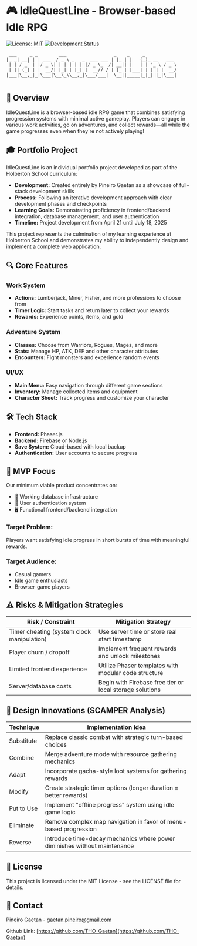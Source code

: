 # 🎮 IdleQuestLine - Browser-based Idle RPG

[![License: MIT](https://img.shields.io/badge/License-MIT-yellow.svg)](https://opensource.org/licenses/MIT)
[![Development Status](https://img.shields.io/badge/Status-In_Development-blue.svg)]()

```
 ___     _ _        ___                  _    _     _            
|_ _| __| | | ___  / _ \ _   _  ___ ___ | |_ | |   (_)_ __   ___ 
 | | / _` | |/ _ \| | | | | | |/ _ \_  /| __|| |   | | '_ \ / _ \
 | || (_| | |  __/| |_| | |_| |  __// / | |_ | |___| | | | |  __/
|___|\__,_|_|\___|\__\_\\__,_|\___/___|  \__||_____|_|_| |_|\___|
                                         
```

## 📖 Overview

IdleQuestLine is a browser-based idle RPG game that combines satisfying progression systems with minimal active gameplay. Players can engage in various work activities, go on adventures, and collect rewards—all while the game progresses even when they're not actively playing!

## 🎓 Portfolio Project

IdleQuestLine is an individual portfolio project developed as part of the Holberton School curriculum:

- **Development:** Created entirely by Pineiro Gaetan as a showcase of full-stack development skills
- **Process:** Following an iterative development approach with clear development phases and checkpoints
- **Learning Goals:** Demonstrating proficiency in frontend/backend integration, database management, and user authentication
- **Timeline:** Project development from April 21 until  July 18, 2025

This project represents the culmination of my learning experience at Holberton School and demonstrates my ability to independently design and implement a complete web application.

## 🔍 Core Features

### Work System
- **Actions:** Lumberjack, Miner, Fisher, and more professions to choose from
- **Timer Logic:** Start tasks and return later to collect your rewards
- **Rewards:** Experience points, items, and gold

### Adventure System
- **Classes:** Choose from Warriors, Rogues, Mages, and more
- **Stats:** Manage HP, ATK, DEF and other character attributes
- **Encounters:** Fight monsters and experience random events

### UI/UX
- **Main Menu:** Easy navigation through different game sections
- **Inventory:** Manage collected items and equipment
- **Character Sheet:** Track progress and customize your character

## 🛠️ Tech Stack

- **Frontend:** Phaser.js
- **Backend:** Firebase or Node.js
- **Save System:** Cloud-based with local backup
- **Authentication:** User accounts to secure progress

## 🚀 MVP Focus

Our minimum viable product concentrates on:

- 💾 Working database infrastructure
- 🔐 User authentication system
- 🖥️ Functional frontend/backend integration

### Target Problem:
Players want satisfying idle progress in short bursts of time with meaningful rewards.

### Target Audience:
- Casual gamers
- Idle game enthusiasts
- Browser-game players

## ⚠️ Risks & Mitigation Strategies

| Risk / Constraint | Mitigation Strategy |
|-------------------|---------------------|
| Timer cheating (system clock manipulation) | Use server time or store real start timestamp |
| Player churn / dropoff | Implement frequent rewards and unlock milestones |
| Limited frontend experience | Utilize Phaser templates with modular code structure |
| Server/database costs | Begin with Firebase free tier or local storage solutions |

## 🔄 Design Innovations (SCAMPER Analysis)

| Technique | Implementation Idea |
|-----------|---------------------|
| Substitute | Replace classic combat with strategic turn-based choices |
| Combine | Merge adventure mode with resource gathering mechanics |
| Adapt | Incorporate gacha-style loot systems for gathering rewards |
| Modify | Create strategic timer options (longer duration = better rewards) |
| Put to Use | Implement "offline progress" system using idle game logic |
| Eliminate | Remove complex map navigation in favor of menu-based progression |
| Reverse | Introduce time-decay mechanics where power diminishes without maintenance |

## 📝 License

This project is licensed under the MIT License - see the LICENSE file for details.

## 📧 Contact

Pineiro Gaetan - gaetan.pineiro@gmail.com

Github Link: [https://github.com/THO-Gaetan](https://github.com/THO-Gaetan)
